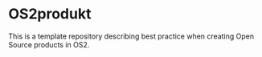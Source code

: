 # OS2produkt
This is a template repository describing best practice when creating Open Source products in OS2.

